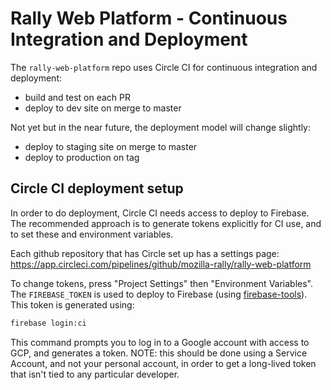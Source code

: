 # Rally Web Platform - Continuous Integration and Deployment

The `rally-web-platform` repo uses Circle CI for continuous integration and deployment:

- build and test on each PR
- deploy to dev site on merge to master

Not yet but in the near future, the deployment model will change slightly:

- deploy to staging site on merge to master
- deploy to production on tag

## Circle CI deployment setup

In order to do deployment, Circle CI needs access to deploy to Firebase. The recommended approach is to
generate tokens explicitly for CI use, and to set these and environment variables.

Each github repository that has Circle set up has a settings page:
https://app.circleci.com/pipelines/github/mozilla-rally/rally-web-platform

To change tokens, press "Project Settings" then "Environment Variables". The `FIREBASE_TOKEN` is used to
deploy to Firebase (using [firebase-tools](https://firebase.google.com/docs/cli)). This token is generated using:

```sh
firebase login:ci
```

This command prompts you to log in to a Google account with access to GCP, and generates a token.
NOTE: this should be done using a Service Account, and not your personal account, in order to get a long-lived token
that isn't tied to any particular developer.
